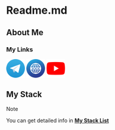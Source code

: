 # Readme.md

## About Me

### My Links

[<img src="./media/telegram.svg" width="50" height="auto" alt="Telegram">](https://t.me/osintflexer/)
[<img src="./media/www.svg" width="50" height="auto" alt="Site">](https://jerezoff.github.io/)
[<img src="./media/yt.svg" width="50" height="auto" alt="Site">](https://www.youtube.com/@jerezoff)


## My Stack

> [!NOTE]
> You can get detailed info in [**My Stack List**](https://github.com/stars/jerezoff/lists/my-stack)


## 
